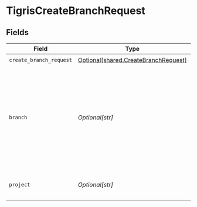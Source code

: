 # TigrisCreateBranchRequest


## Fields

| Field                                                                                                                                                             | Type                                                                                                                                                              | Required                                                                                                                                                          | Description                                                                                                                                                       |
| ----------------------------------------------------------------------------------------------------------------------------------------------------------------- | ----------------------------------------------------------------------------------------------------------------------------------------------------------------- | ----------------------------------------------------------------------------------------------------------------------------------------------------------------- | ----------------------------------------------------------------------------------------------------------------------------------------------------------------- |
| `create_branch_request`                                                                                                                                           | [Optional[shared.CreateBranchRequest]](undefined/models/shared/createbranchrequest.md)                                                                            | :heavy_check_mark:                                                                                                                                                | N/A                                                                                                                                                               |
| `branch`                                                                                                                                                          | *Optional[str]*                                                                                                                                                   | :heavy_check_mark:                                                                                                                                                | Name of the database branch to be created. <p></p>**Note**: `main` is a reserved branch name for primary database and is automatically created with CreateProject |
| `project`                                                                                                                                                         | *Optional[str]*                                                                                                                                                   | :heavy_check_mark:                                                                                                                                                | Create a database branch in this project                                                                                                                          |